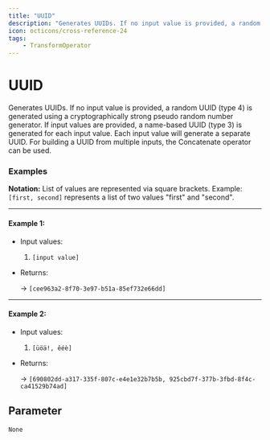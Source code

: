 ```yaml
---
title: "UUID"
description: "Generates UUIDs. If no input value is provided, a random UUID (type 4) is generated using a cryptographically strong pseudo random number generator. If input values are provided, a name-based UUID (type 3) is generated for each input value. Each input value will generate a separate UUID. For building a UUID from multiple inputs, the Concatenate operator can be used."
icon: octicons/cross-reference-24
tags: 
    - TransformOperator
---
```

# UUID
<!-- This file was generated - DO NOT CHANGE IT MANUALLY -->



 Generates UUIDs.
If no input value is provided, a random UUID (type 4) is generated using a cryptographically strong pseudo random number generator.
If input values are provided, a name-based UUID (type 3) is generated for each input value.
Each input value will generate a separate UUID. For building a UUID from multiple inputs, the Concatenate operator can be used.


### Examples

**Notation:** List of values are represented via square brackets. Example: `[first, second]` represents a list of two values "first" and "second".

---
#### Example 1:

* Input values:
  1. `[input value]`

* Returns:

  → `[cee963a2-8f70-3e97-b51a-85ef732e66dd]`


---
#### Example 2:

* Input values:
  1. `[üöä!, êéè]`

* Returns:

  → `[690802dd-a317-335f-807c-e4e1e32b7b5b, 925cbd7f-377b-3fbd-8f4c-ca41529b74ad]`




## Parameter

`None`